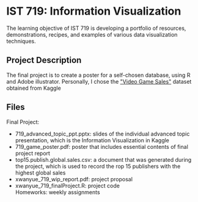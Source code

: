 # IST 719: Information Visualization 
The learning objective of IST 719 is developing a portfolio of resources, demonstrations, recipes, and examples of various data visualization techniques. 

## Project Description
The final project is to create a poster for a self-chosen database, using R and Adobe illustrator. Personally, I chose the ["Video Game Sales"](https://www.kaggle.com/gregorut/videogamesales) dataset obtained from Kaggle  

## Files
Final Project: <br>
- 719_advanced_topic_ppt.pptx: slides of the individual advanced topic presentation, which is the Information Visualization in Kaggle <br>
- 719_game_poster.pdf: poster that includes essential contents of final project report <br>
- top15.publish.global.sales.csv: a document that was generated during the project, which is used to record the rop 15 publishers with the highest global sales <br>
- xwanyue_719_wip_report.pdf: project proposal <br>
- xwanyue_719_finalProject.R: project code <br>
Homeworks: weekly assignments
